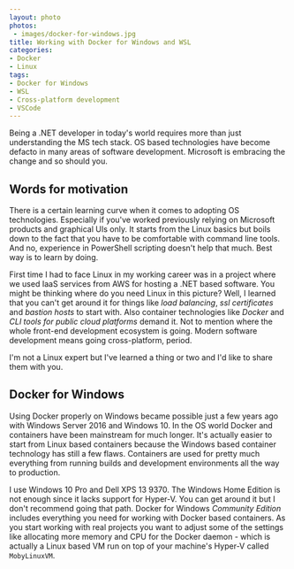 ```yaml
---
layout: photo
photos:
 - images/docker-for-windows.jpg
title: Working with Docker for Windows and WSL
categories:
- Docker
- Linux
tags:
- Docker for Windows
- WSL
- Cross-platform development
- VSCode
---
```


Being a .NET developer in today's world requires more than just understanding the MS tech stack. OS based technologies have become defacto in many areas of software development. Microsoft is embracing the change and so should you.

<!-- more -->

## Words for motivation

There is a certain learning curve when it comes to adopting OS technologies. Especially if you've worked previously relying on Microsoft products and graphical UIs only. It starts from the Linux basics but boils down to the fact that you have to be comfortable with command line tools. And no, experience in PowerShell scripting doesn't help that much. Best way is to learn by doing.

First time I had to face Linux in my working career was in a project where we used IaaS services from AWS for hosting a .NET based software. You might be thinking where do you need Linux in this picture? Well, I learned that you can't get around it for things like _load balancing_, _ssl certificates_ and _bastion hosts_ to start with. Also container technologies like _Docker_ and _CLI tools for public cloud platforms_ demand it. Not to mention where the whole front-end development ecosystem is going. Modern software development means going cross-platform, period.

I'm not a Linux expert but I've learned a thing or two and I'd like to share them with you.

## Docker for Windows

Using Docker properly on Windows became possible just a few years ago with Windows Server 2016 and Windows 10. In the OS world Docker and containers have been mainstream for much longer. It's actually easier to start from Linux based containers because the Windows based container technology has still a few flaws. Containers are used for pretty much everything from running builds and development environments all the way to production.

I use Windows 10 Pro and Dell XPS 13 9370. The Windows Home Edition is not enough since it lacks support for Hyper-V. You can get around it but I don't recommend going that path. Docker for Windows _Community Edition_ includes everything you need for working with Docker based containers. As you start working with real projects you want to adjust some of the settings like allocating more memory and CPU for the Docker daemon - which is actually a Linux based VM run on top of your machine's Hyper-V called `MobyLinuxVM`.
